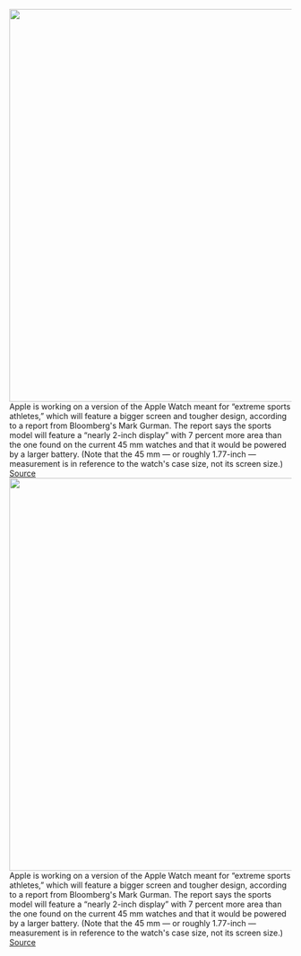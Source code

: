 <img src='https://cdn.vox-cdn.com/thumbor/pqUTUuiSuHp4aAdMpt7NFkLm7Uc=/0x0:2040x1360/1200x800/filters:focal(857x517:1183x843)/cdn.vox-cdn.com/uploads/chorus_image/image/71053698/vpavic_211006_4796_0032_Edit.0.jpg' width='700px' /><br/>
Apple is working on a version of the Apple Watch meant for “extreme sports athletes,” which will feature a bigger screen and tougher design, according to a report from Bloomberg's Mark Gurman. The report says the sports model will feature a “nearly 2-inch display” with 7 percent more area than the one found on the current 45 mm watches and that it would be powered by a larger battery. (Note that the 45 mm — or roughly 1.77-inch — measurement is in reference to the watch's case size, not its screen size.)
<a href='https://www.theverge.com/2022/7/6/23197322/apple-extreme-sports-watch-rumor-ruggedized'> Source <a/><img src='https://cdn.vox-cdn.com/thumbor/pqUTUuiSuHp4aAdMpt7NFkLm7Uc=/0x0:2040x1360/1200x800/filters:focal(857x517:1183x843)/cdn.vox-cdn.com/uploads/chorus_image/image/71053698/vpavic_211006_4796_0032_Edit.0.jpg' width='700px' /><br/>
Apple is working on a version of the Apple Watch meant for “extreme sports athletes,” which will feature a bigger screen and tougher design, according to a report from Bloomberg's Mark Gurman. The report says the sports model will feature a “nearly 2-inch display” with 7 percent more area than the one found on the current 45 mm watches and that it would be powered by a larger battery. (Note that the 45 mm — or roughly 1.77-inch — measurement is in reference to the watch's case size, not its screen size.)
<a href='https://www.theverge.com/2022/7/6/23197322/apple-extreme-sports-watch-rumor-ruggedized'> Source <a/>